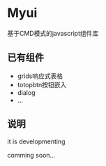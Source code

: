 Myui 
=========================== 

 基于CMD模式的javascript组件库

## 已有组件
 - grids响应式表格
 - totopbtn按钮嵌入
 - dialog
 - ...

## 说明
it is developmenting

comming soon...
